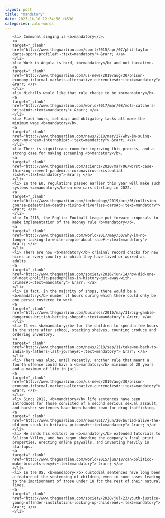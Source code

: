 ```yaml
---
layout: post
title: "mandatory"
date: 2023-10-10 12:34:56 +0530
categories: auto-words
---
```

<ol>

    <li> Communal singing is <b>mandatory</b>.
    <a 
    target="_blank" 
    href="http://www.theguardian.com/sport/2015/apr/07/phil-taylor-darts-sport-profile#:~:text=mandatory"> &rarr; </a>
    </li>
    <li> Work in Angola is hard, <b>mandatory</b> and not lucrative.
    <a 
    target="_blank" 
    href="http://www.theguardian.com/us-news/2019/aug/30/prison-economy-informal-markets-alternative-currencies#:~:text=mandatory"> &rarr; </a>
    </li>
    <li> Nicholls would like that rule change to be <b>mandatory</b>.
    <a 
    target="_blank" 
    href="http://www.theguardian.com/world/2017/mar/08/mole-catchers-britain#:~:text=mandatory"> &rarr; </a>
    </li>
    <li> Fixed hours, set days and obligatory tasks all make the minimum wage <b>mandatory</b>.
    <a 
    target="_blank" 
    href="http://www.theguardian.com/news/2018/mar/27/why-im-suing-over-my-dream-internship#:~:text=mandatory"> &rarr; </a>
    </li>
    <li> There is significant room for improving this process, and a strong case for making screening <b>mandatory</b>.
    <a 
    target="_blank" 
    href="http://www.theguardian.com/science/2020/mar/06/worst-case-thinking-prevent-pandemics-coronavirus-existential-risk#:~:text=mandatory"> &rarr; </a>
    </li>
    <li> In the EU, regulations passed earlier this year will make such systems <b>mandatory</b> on new cars starting in 2022.
    <a 
    target="_blank" 
    href="http://www.theguardian.com/technology/2019/oct/03/collision-course-pedestrian-deaths-rising-driverless-cars#:~:text=mandatory"> &rarr; </a>
    </li>
    <li> In 2016, the English Football League put forward proposals to make implementation of the Rooney rule <b>mandatory</b>.
    <a 
    target="_blank" 
    href="http://www.theguardian.com/world/2017/may/30/why-im-no-longer-talking-to-white-people-about-race#:~:text=mandatory"> &rarr; </a>
    </li>
    <li> There are now <b>mandatory</b> criminal record checks for new hires in every country in which they have lived or worked as adults.
    <a 
    target="_blank" 
    href="http://www.theguardian.com/society/2016/jun/14/how-did-one-of-most-prolific-paedophiles-in-history-get-away-with-crimes#:~:text=mandatory"> &rarr; </a>
    </li>
    <li> In fact, in the majority of shops, there would be a <b>mandatory</b> number of hours during which there could only be one person rostered to work.
    <a 
    target="_blank" 
    href="http://www.theguardian.com/business/2016/may/31/big-gamble-dangerous-british-betting-shops#:~:text=mandatory"> &rarr; </a>
    </li>
    <li> It was <b>mandatory</b> for the children to spend a few hours in the store after school, stacking shelves, counting produce and ordering inventory.
    <a 
    target="_blank" 
    href="http://www.theguardian.com/news/2018/sep/11/take-me-back-to-india-my-fathers-last-journey#:~:text=mandatory"> &rarr; </a>
    </li>
    <li> There was also, until recently, another rule that meant a fourth offence could have a <b>mandatory</b> minimum of 20 years and a maximum of life in jail.
    <a 
    target="_blank" 
    href="http://www.theguardian.com/us-news/2019/aug/30/prison-economy-informal-markets-alternative-currencies#:~:text=mandatory"> &rarr; </a>
    </li>
    <li> Since 2012, <b>mandatory</b> life sentences have been introduced for those convicted of a second serious sexual assault, and harsher sentences have been handed down for drug trafficking.
    <a 
    target="_blank" 
    href="http://www.theguardian.com/news/2017/jun/20/buried-alive-the-old-men-stuck-in-britains-prisons#:~:text=mandatory"> &rarr; </a>
    </li>
    <li> He sends his editors on <b>mandatory</b> extended tutorials to Silicon Valley, and has begun shedding the company’s local print properties, erecting online paywalls, and investing heavily in startups.
    <a 
    target="_blank" 
    href="http://www.theguardian.com/world/2015/jun/18/can-politico-make-brussels-sexy#:~:text=mandatory"> &rarr; </a>
    </li>
    <li> In the US, <b>mandatory</b> custodial sentences have long been a feature of the sentencing of children, even in some cases leading to the imprisonment of those under 18 for the rest of their natural lives.
    <a 
    target="_blank" 
    href="http://www.theguardian.com/society/2020/jul/23/youth-justice-young-offender-institutions-locking-up-children#:~:text=mandatory"> &rarr; </a>
    </li>